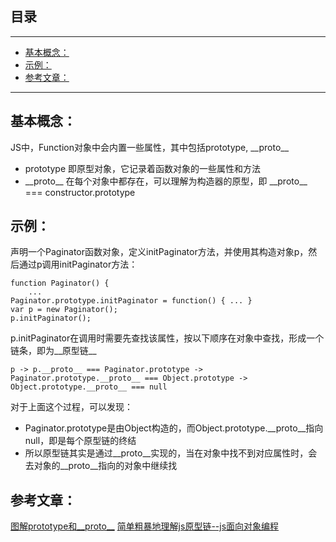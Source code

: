 ## 目录
---
- [基本概念：](#基本概念)
- [示例：](#示例)
- [参考文章：](#参考文章)
---

## 基本概念：
JS中，Function对象中会内置一些属性，其中包括prototype, \_\_proto\_\_
- prototype 即原型对象，它记录着函数对象的一些属性和方法
- \_\_proto\_\_ 在每个对象中都存在，可以理解为构造器的原型，即 \_\_proto\_\_ === constructor.prototype
## 示例：
声明一个Paginator函数对象，定义initPaginator方法，并使用其构造对象p，然后通过p调用initPaginator方法：
```
function Paginator() {
    ...
Paginator.prototype.initPaginator = function() { ... }
var p = new Paginator();
p.initPaginator();
```
p.initPaginator在调用时需要先查找该属性，按以下顺序在对象中查找，形成一个链条，即为__原型链__
```
p -> p.__proto__ === Paginator.prototype -> Paginator.prototype.__proto__ === Object.prototype -> Object.prototype.__proto__ === null
```
对于上面这个过程，可以发现：
- Paginator.prototype是由Object构造的，而Object.prototype.\_\_proto\_\_指向null，即是每个原型链的终结
- 所以原型链其实是通过\_\_proto\_\_实现的，当在对象中找不到对应属性时，会去对象的\_\_proto\_\_指向的对象中继续找
## 参考文章：
[图解prototype和__proto__](http://www.cnblogs.com/shuiyi/p/5305435.html)
[简单粗暴地理解js原型链--js面向对象编程](http://www.cnblogs.com/qieguo/p/5451626.html)
